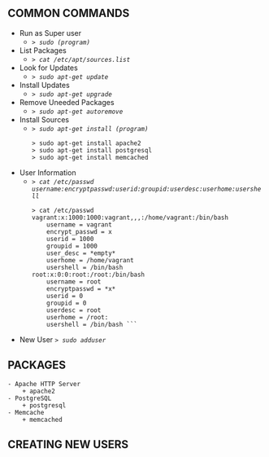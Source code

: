 ## COMMON COMMANDS
* Run as Super user
	-  _`> sudo (program)`_
* List Packages
	- _`> cat /etc/apt/sources.list`_
* Look for Updates
	- _`> sudo apt-get update`_
* Install Updates
	- _`> sudo apt-get upgrade`_
* Remove Uneeded Packages
	- _`> sudo apt-get autoremove`_
* Install Sources
	- _`> sudo apt-get install (program)`_
		```	
		> sudo apt-get install apache2
		> sudo apt-get install postgresql
		> sudo apt-get install memcached
		```
* User Information 
	- _`> cat /etc/passwd username:encryptpasswd:userid:groupid:userdesc:userhome:usershell`_<br/>	
		```
		> cat /etc/passwd
		vagrant:x:1000:1000:vagrant,,,:/home/vagrant:/bin/bash		
			username = vagrant
			encrypt_passwd = x
			userid = 1000
			groupid = 1000
			user_desc = *empty*
			userhome = /home/vagrant
			usershell = /bin/bash
		root:x:0:0:root:/root:/bin/bash
			username = root
			encryptpasswd = *x*
			userid = 0
			groupid = 0
			userdesc = root
			userhome = /root:
			usershell = /bin/bash ```
* New User _`> sudo adduser`_<br/>

## PACKAGES
	- Apache HTTP Server
		+ apache2
	- PostgreSQL
		+ postgresql
	- Memcache
		+ memcached
## CREATING NEW USERS

